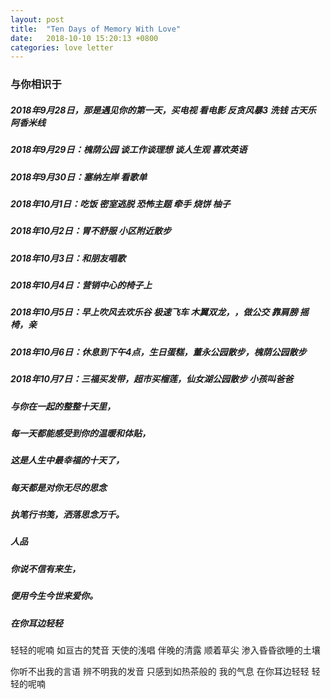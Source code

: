 ```yaml
---
layout: post
title:  "Ten Days of Memory With Love"
date:   2018-10-10 15:20:13 +0800
categories: love letter
---
```


### 与你相识于
##### 2018年9月28日，那是遇见你的第一天，买电视 看电影 反贪风暴3 洗钱 古天乐 阿香米线
##### 2018年9月29日：槐荫公园 谈工作谈理想 谈人生观 喜欢英语
##### 2018年9月30日：塞纳左岸 看歌单
##### 2018年10月1日：吃饭 密室逃脱 恐怖主题 牵手 烧饼 柚子
##### 2018年10月2日：胃不舒服 小区附近散步
##### 2018年10月3日：和朋友唱歌
##### 2018年10月4日：营销中心的椅子上
##### 2018年10月5日：早上吹风去欢乐谷 极速飞车 木翼双龙，，做公交 靠肩膀 摇椅，亲
##### 2018年10月6日：休息到下午4点，生日蛋糕，董永公园散步，槐荫公园散步
##### 2018年10月7日：三福买发带，超市买榴莲，仙女湖公园散步 小孩叫爸爸

##### 与你在一起的整整十天里，
##### 每一天都能感受到你的温暖和体贴，
##### 这是人生中最幸福的十天了，
##### 每天都是对你无尽的思念

##### 执笔行书笺，洒落思念万千。
##### 人品
##### 你说不信有来生，
##### 便用今生今世来爱你。

##### 在你耳边轻轻

轻轻的呢喃
如亘古的梵音
天使的浅唱
伴晚的清露 顺着草尖
渗入昏昏欲睡的土壤

你听不出我的言语
辨不明我的发音
只感到如热茶般的
我的气息
在你耳边轻轻
轻轻的呢喃
